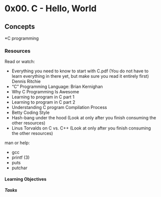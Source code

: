 # 0x00. C - Hello, World

## Concepts

*C programming

### Resources
Read or watch:

* Everything you need to know to start with C.pdf (You do not have to learn everything in there yet, but make sure you read it entirely first)
Dennis Ritchie
* “C” Programming Language: Brian Kernighan
* Why C Programming Is Awesome
* Learning to program in C part 1
* Learning to program in C part 2
* Understanding C program Compilation Process
* Betty Coding Style
* Hash-bang under the hood (Look at only after you finish consuming the other resources)
* Linus Torvalds on C vs. C++ (Look at only after you finish consuming the other resources)

man or help:

* gcc
* printf (3)
* puts
* putchar

#### Learning Objectives

##### Tasks
